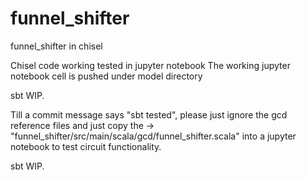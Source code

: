# funnel_shifter
funnel_shifter in chisel

Chisel code working tested in jupyter notebook
The working jupyter notebook cell is pushed under model directory

sbt WIP. 

Till a commit message says "sbt tested", please just ignore the gcd reference files and just copy the -> "funnel_shifter/src/main/scala/gcd/funnel_shifter.scala" into a jupyter notebook to test circuit functionality. 

sbt WIP.
